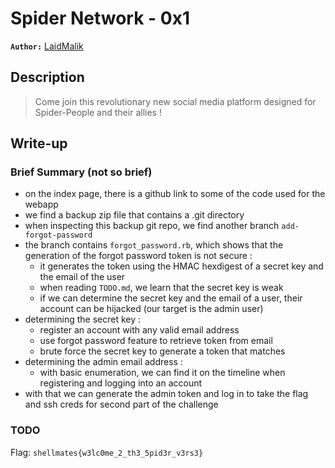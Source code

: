# Spider Network - 0x1

**`Author:`** [LaidMalik](https://github.com/malikDaCoda)

## Description

> Come join this revolutionary new social media platform designed for Spider-People and their allies !

## Write-up

### Brief Summary (not so brief)

- on the index page, there is a github link to some of the code used for the webapp
- we find a backup zip file that contains a .git directory
- when inspecting this backup git repo, we find another branch `add-forgot-password`
- the branch contains `forgot_password.rb`, which shows that the generation of the forgot password token is not secure :
  - it generates the token using the HMAC hexdigest of a secret key and the email of the user
  - when reading `TODO.md`, we learn that the secret key is weak
  - if we can determine the secret key and the email of a user, their account can be hijacked (our target is the admin user)
- determining the secret key :
  - register an account with any valid email address
  - use forgot password feature to retrieve token from email
  - brute force the secret key to generate a token that matches
- determining the admin email address :
  - with basic enumeration, we can find it on the timeline when registering and logging into an account
- with that we can generate the admin token and log in to take the flag and ssh creds for second part of the challenge

### TODO

Flag: `shellmates{w3lc0me_2_th3_5pid3r_v3rs3}`
